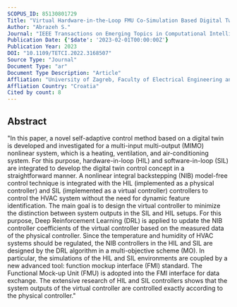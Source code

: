 ```yaml
---
SCOPUS_ID: 85130801729
Title: "Virtual Hardware-in-the-Loop FMU Co-Simulation Based Digital Twins for Heating, Ventilation, and Air-Conditioning (HVAC) Systems"
Author: "Abrazeh S."
Journal: "IEEE Transactions on Emerging Topics in Computational Intelligence"
Publication Date: {'$date': '2023-02-01T00:00:00Z'}
Publication Year: 2023
DOI: "10.1109/TETCI.2022.3168507"
Source Type: "Journal"
Document Type: "ar"
Document Type Description: "Article"
Affliation: "University of Zagreb, Faculty of Electrical Engineering and Computing"
Affliation Country: "Croatia"
Cited by count: 8
---
```


## Abstract
"In this paper, a novel self-adaptive control method based on a digital twin is developed and investigated for a multi-input multi-output (MIMO) nonlinear system, which is a heating, ventilation, and air-conditioning system. For this purpose, hardware-in-loop (HIL) and software-in-loop (SIL) are integrated to develop the digital twin control concept in a straightforward manner. A nonlinear integral backstepping (NIB) model-free control technique is integrated with the HIL (implemented as a physical controller) and SIL (implemented as a virtual controller) controllers to control the HVAC system without the need for dynamic feature identification. The main goal is to design the virtual controller to minimize the distinction between system outputs in the SIL and HIL setups. For this purpose, Deep Reinforcement Learning (DRL) is applied to update the NIB controller coefficients of the virtual controller based on the measured data of the physical controller. Since the temperature and humidity of HVAC systems should be regulated, the NIB controllers in the HIL and SIL are designed by the DRL algorithm in a multi-objective scheme (MO). In particular, the simulations of the HIL and SIL environments are coupled by a new advanced tool: function mockup interface (FMI) standard. The Functional Mock-up Unit (FMU) is adopted into the FMI interface for data exchange. The extensive research of HIL and SIL controllers shows that the system outputs of the virtual controller are controlled exactly according to the physical controller."
